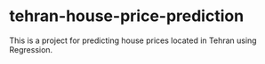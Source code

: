 # tehran-house-price-prediction
This is a project for predicting house prices located in Tehran using Regression.
